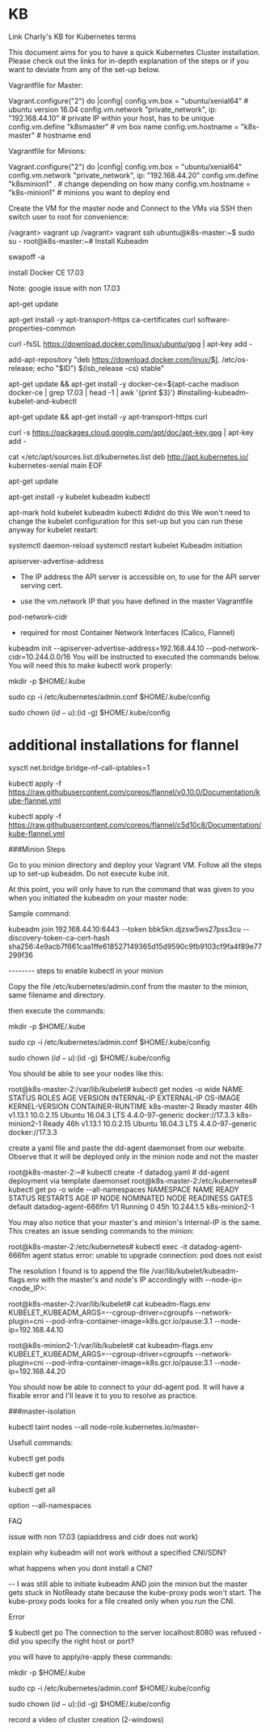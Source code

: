 # KB 

Link Charly's KB for Kubernetes terms

This document aims for you to have a quick Kubernetes Cluster installation. Please check out the links for in-depth explanation of the steps or if you want to deviate from any of the set-up below. 

Vagrantfile for Master:


Vagrant.configure("2") do |config|
 config.vm.box = "ubuntu/xenial64"                        # ubuntu version 16.04
 config.vm.network "private_network", ip: "192.168.44.10" # private IP within your host, has to be unique
 config.vm.define "k8smaster"                             # vm box name
 config.vm.hostname = "k8s-master"                        # hostname
end


Vagrantfile for Minions:

Vagrant.configure("2") do |config|
 config.vm.box = "ubuntu/xenial64"
 config.vm.network "private_network", ip: "192.168.44.20" 
 config.vm.define "k8sminion1" .                           # change depending on how many 
 config.vm.hostname = "k8s-minion1"                        # minions you want to deploy
end

Create the VM for the master node and Connect to the VMs via SSH then switch user to root for convenience:

/vagrant> vagrant up
/vagrant> vagrant ssh
ubuntu@k8s-master:~$ sudo su -
root@k8s-master:~#
Install Kubeadm

swapoff -a
 

install Docker CE 17.03

Note: google issue with non 17.03

apt-get update

apt-get install -y apt-transport-https ca-certificates curl software-properties-common

curl -fsSL https://download.docker.com/linux/ubuntu/gpg | apt-key add -

add-apt-repository "deb https://download.docker.com/linux/$(. /etc/os-release; echo "$ID") $(lsb_release -cs) stable"

apt-get update && apt-get install -y docker-ce=$(apt-cache madison docker-ce | grep 17.03 | head -1 | awk '{print $3}')
#installing-kubeadm-kubelet-and-kubectl

 

apt-get update && apt-get install -y apt-transport-https curl

curl -s https://packages.cloud.google.com/apt/doc/apt-key.gpg | apt-key add -

cat <<EOF >/etc/apt/sources.list.d/kubernetes.list
deb http://apt.kubernetes.io/ kubernetes-xenial main
EOF

apt-get update

apt-get install -y kubelet kubeadm kubectl

apt-mark hold kubelet kubeadm kubectl #didnt do this
We won't need to change the kubelet configuration for this set-up but you can run these anyway for kubelet restart:

systemctl daemon-reload
systemctl restart kubelet
Kubeadm initiation

apiserver-advertise-address

- The IP address the API server is accessible on, to use for the API server serving cert.

- use the vm.network IP that you have defined in the master Vagrantfile

pod-network-cidr

- required for most Container Network Interfaces (Calico, Flannel)

 

kubeadm init --apiserver-advertise-address=192.168.44.10 --pod-network-cidr=10.244.0.0/16
You will be instructed to executed the commands below. You will need this to make kubectl work properly:

mkdir -p $HOME/.kube

sudo cp -i /etc/kubernetes/admin.conf $HOME/.kube/config

sudo chown $(id -u):$(id -g) $HOME/.kube/config

# additional installations for flannel

sysctl net.bridge.bridge-nf-call-iptables=1

kubectl apply -f https://raw.githubusercontent.com/coreos/flannel/v0.10.0/Documentation/kube-flannel.yml

kubectl apply -f https://raw.githubusercontent.com/coreos/flannel/c5d10c8/Documentation/kube-flannel.yml
 

###Minion Steps

Go to you minion directory and deploy your Vagrant VM. Follow all the steps up to set-up kubeadm. Do not execute kube init.

At this point, you will only have to run the command that was given to you when you initiated the kubeadm on your master node:

Sample command:

 

kubeadm join 192.168.44.10:6443 --token bbk5kn.djzsw5ws27pss3cu --discovery-token-ca-cert-hash sha256:4e9acb7f661caa1ffe618527149365d15d9590c9fb9103cf9fa4f89e77299f36
 

 -------- steps to enable kubectl in your minion

Copy the file /etc/kubernetes/admin.conf from the master to the minion, same filename and directory.

then execute the commands:

mkdir -p $HOME/.kube

sudo cp -i /etc/kubernetes/admin.conf $HOME/.kube/config

sudo chown $(id -u):$(id -g) $HOME/.kube/config


You should be able to see your nodes like this:

root@k8s-master-2:/var/lib/kubelet# kubectl get nodes -o wide
NAME            STATUS   ROLES    AGE   VERSION   INTERNAL-IP   EXTERNAL-IP   OS-IMAGE             KERNEL-VERSION     CONTAINER-RUNTIME
k8s-master-2    Ready    master   46h   v1.13.1   10.0.2.15     <none>        Ubuntu 16.04.3 LTS   4.4.0-97-generic   docker://17.3.3
k8s-minion2-1   Ready    <none>   46h   v1.13.1   10.0.2.15     <none>        Ubuntu 16.04.3 LTS   4.4.0-97-generic   docker://17.3.3


create a yaml file and paste the dd-agent daemonset from our website. Observe that it will be deployed only in the minion node and not the master

root@k8s-master-2:~# kubectl create -f datadog.yaml  # dd-agent deployment via template daemonset
root@k8s-master-2:/etc/kubernetes# kubectl get po -o wide --all-namespaces
NAMESPACE     NAME                                   READY   STATUS    RESTARTS   AGE   IP           NODE            NOMINATED NODE   READINESS GATES
default       datadog-agent-666fm                    1/1     Running   0          45h   10.244.1.5   k8s-minion2-1   <none>           <none>



You may also notice that your master's and minion's Internal-IP is the same. This creates an issue sending commands to the minion:


root@k8s-master-2:/etc/kubernetes# kubectl exec -it datadog-agent-666fm agent status
error: unable to upgrade connection: pod does not exist


The resolution I found is to append the file /var/lib/kubelet/kubeadm-flags.env with the master's and node's IP accordingly with --node-ip=<node_IP>:


root@k8s-master-2:/var/lib/kubelet# cat kubeadm-flags.env
KUBELET_KUBEADM_ARGS=--cgroup-driver=cgroupfs --network-plugin=cni --pod-infra-container-image=k8s.gcr.io/pause:3.1 --node-ip=192.168.44.10


root@k8s-minion2-1:/var/lib/kubelet# cat kubeadm-flags.env
KUBELET_KUBEADM_ARGS=--cgroup-driver=cgroupfs --network-plugin=cni --pod-infra-container-image=k8s.gcr.io/pause:3.1 --node-ip=192.168.44.20



You should now be able to connect to your dd-agent pod. It will have a fixable error and I'll leave it to you to resolve as practice.


###master-isolation

kubectl taint nodes --all node-role.kubernetes.io/master-
 
Usefull commands:

 

kubectl get pods

kubectl get node

kubectl get all

option --all-namespaces

FAQ

issue with non 17.03 (apiaddress and cidr does not work)

explain why kubeadm will not work without a specified CNI/SDN?

what happens when you dont install a CNI?

-- I was still able to initiate kubeadm AND join the minion but the master gets stuck in NotReady state because the kube-proxy pods won't start. The kube-proxy pods looks for a file created only when you run the CNI.

 

Error

$ kubectl get po
The connection to the server localhost:8080 was refused - did you specify the right host or port?

you will have to apply/re-apply these commands:

mkdir -p $HOME/.kube

sudo cp -i /etc/kubernetes/admin.conf $HOME/.kube/config

sudo chown $(id -u):$(id -g) $HOME/.kube/config

 

record a video of cluster creation (2-windows)

 

 

 

 

 

 
